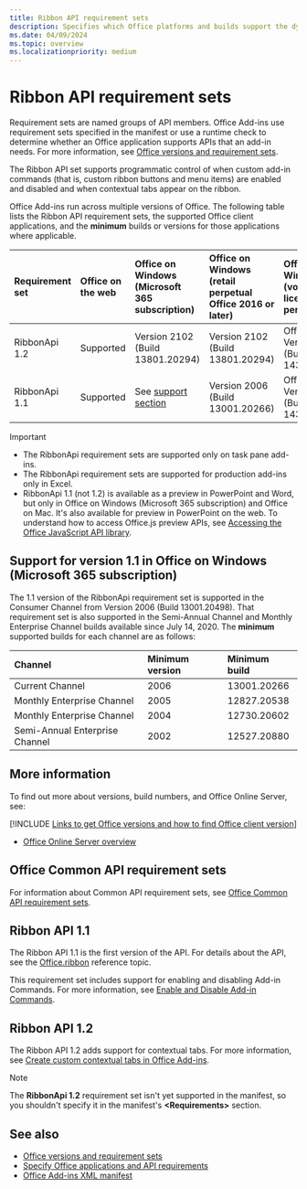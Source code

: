 ```yaml
---
title: Ribbon API requirement sets
description: Specifies which Office platforms and builds support the dynamic ribbon APIs.
ms.date: 04/09/2024
ms.topic: overview
ms.localizationpriority: medium
---
```


# Ribbon API requirement sets

Requirement sets are named groups of API members. Office Add-ins use requirement sets specified in the manifest or use a runtime check to determine whether an Office application supports APIs that an add-in needs. For more information, see [Office versions and requirement sets](/office/dev/add-ins/develop/office-versions-and-requirement-sets).

The Ribbon API set supports programmatic control of when custom add-in commands (that is, custom ribbon buttons and menu items) are enabled and disabled and when contextual tabs appear on the ribbon.

Office Add-ins run across multiple versions of Office. The following table lists the Ribbon API requirement sets, the supported Office client applications, and the **minimum** builds or versions for those applications where applicable.

| Requirement set | Office on the web |  Office on Windows<br>(Microsoft 365 subscription) | Office on Windows<br>(retail perpetual Office 2016 or later) | Office on Windows<br>(volume-licensed perpetual) | Office on Mac | Office on iPad | Office Online Server |
|:-----|:-----|:-----|:-----|:-----|:-----|:-----|:-----|
| RibbonApi 1.2 | Supported | Version 2102 (Build 13801.20294) | Version 2102 (Build 13801.20294) | Office 2021: Version 2108 (Build 14326.20454) | 16.53.806.0 | Not supported | Not supported |
| RibbonApi 1.1 | Supported | See [support](#support-for-version-11-in-office-on-windows-microsoft-365-subscription)<br>[section](#support-for-version-11-in-office-on-windows-microsoft-365-subscription) | Version 2006 (Build 13001.20266) | Office 2021: Version 2108 (Build 14326.20454) | 16.38 | Not supported | Not supported |

> [!IMPORTANT]
>
> - The RibbonApi requirement sets are supported only on task pane add-ins.
> - The RibbonApi requirement sets are supported for production add-ins only in Excel.
> - RibbonApi 1.1 (not 1.2) is available as a preview in PowerPoint and Word, but only in Office on Windows (Microsoft 365 subscription) and Office on Mac. It's also available for preview in PowerPoint on the web. To understand how to access Office.js preview APIs, see [Accessing the Office JavaScript API library](/office/dev/add-ins/develop/understanding-the-javascript-api-for-office#accessing-the-office-javascript-api-library).

## Support for version 1.1 in Office on Windows (Microsoft 365 subscription)

The 1.1 version of the RibbonApi requirement set is supported in the Consumer Channel from Version 2006 (Build 13001.20498). That requirement set is also supported in the Semi-Annual Channel and Monthly Enterprise Channel builds available since July 14, 2020. The **minimum** supported builds for each channel are as follows:  

| Channel | Minimum version | Minimum build |
|:-----|:-----|:-----|
| Current Channel | 2006 | 13001.20266 |
| Monthly Enterprise Channel | 2005 | 12827.20538 |
| Monthly Enterprise Channel | 2004 | 12730.20602 |
| Semi-Annual Enterprise Channel | 2002 | 12527.20880 |

## More information

To find out more about versions, build numbers, and Office Online Server, see:

[!INCLUDE [Links to get Office versions and how to find Office client version](../../includes/links-get-office-versions-builds.md)]
- [Office Online Server overview](/officeonlineserver/office-online-server-overview)

## Office Common API requirement sets

For information about Common API requirement sets, see [Office Common API requirement sets](office-add-in-requirement-sets.md).

## Ribbon API 1.1

The Ribbon API 1.1 is the first version of the API. For details about the API, see the [Office.ribbon](/javascript/api/office/office.ribbon) reference topic.

This requirement set includes support for enabling and disabling Add-in Commands. For more information, see [Enable and Disable Add-in Commands](/office/dev/add-ins/design/disable-add-in-commands).

## Ribbon API 1.2

The Ribbon API 1.2 adds support for contextual tabs. For more information, see [Create custom contextual tabs in Office Add-ins](/office/dev/add-ins/design/contextual-tabs).

> [!NOTE]
> The **RibbonApi 1.2** requirement set isn't yet supported in the manifest, so you shouldn't specify it in the manifest's **\<Requirements\>** section.

## See also

- [Office versions and requirement sets](/office/dev/add-ins/develop/office-versions-and-requirement-sets)
- [Specify Office applications and API requirements](/office/dev/add-ins/develop/specify-office-hosts-and-api-requirements)
- [Office Add-ins XML manifest](/office/dev/add-ins/develop/add-in-manifests)
